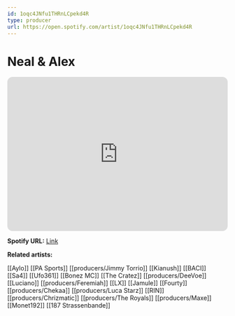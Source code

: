 ```yaml
---
id: 1oqc4JNfu1THRnLCpekd4R
type: producer
url: https://open.spotify.com/artist/1oqc4JNfu1THRnLCpekd4R
---
```

# Neal & Alex

<iframe style="border-radius:12px" src="https://open.spotify.com/embed/artist/1oqc4JNfu1THRnLCpekd4R" width="100%" height="352" frameBorder="0" allowfullscreen="" allow="autoplay; clipboard-write; encrypted-media; fullscreen; picture-in-picture" loading="lazy"></iframe>

**Spotify URL:** [Link](https://open.spotify.com/artist/1oqc4JNfu1THRnLCpekd4R)

**Related artists:**

[[Aylo]]
[[PA Sports]]
[[producers/Jimmy Torrio]]
[[Kianush]]
[[BACI]]
[[Sa4]]
[[Ufo361]]
[[Bonez MC]]
[[The Cratez]]
[[producers/DeeVoe]]
[[Luciano]]
[[producers/Feremiah]]
[[LX]]
[[Jamule]]
[[Fourty]]
[[producers/Chekaa]]
[[producers/Luca Starz]]
[[RIN]]
[[producers/Chrizmatic]]
[[producers/The Royals]]
[[producers/Maxe]]
[[Monet192]]
[[187 Strassenbande]]
